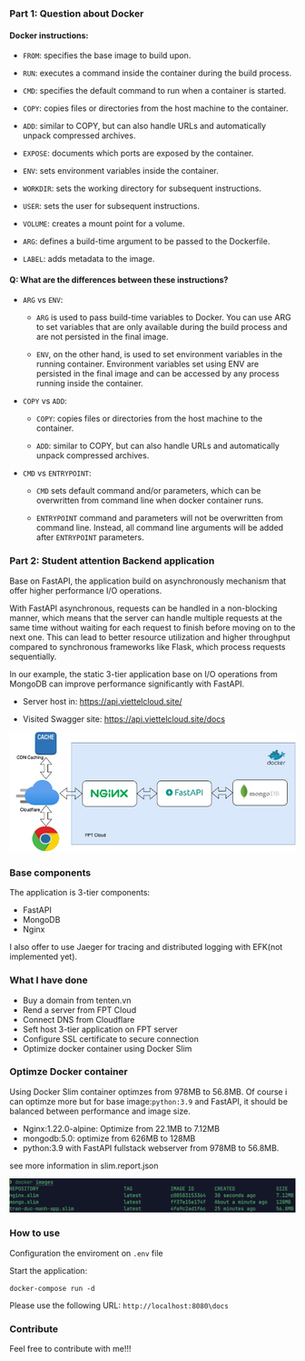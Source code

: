 ### Part 1: Question about Docker

#### Docker instructions:

- `FROM`: specifies the base image to build upon.

- `RUN`: executes a command inside the container during the build process.

- `CMD`: specifies the default command to run when a container is started.

- `COPY`: copies files or directories from the host machine to the container.

- `ADD`: similar to COPY, but can also handle URLs and automatically unpack compressed archives.

- `EXPOSE`: documents which ports are exposed by the container.

- `ENV`: sets environment variables inside the container.

- `WORKDIR`: sets the working directory for subsequent instructions.

- `USER`: sets the user for subsequent instructions.

- `VOLUME`: creates a mount point for a volume.

- `ARG`: defines a build-time argument to be passed to the Dockerfile.

- `LABEL`: adds metadata to the image.

#### Q: What are the differences between these instructions?

- `ARG` vs `ENV`:

    - `ARG` is used to pass build-time variables to Docker. You can use ARG to set variables that are only available during the build process and are not persisted in the final image.

    - `ENV`, on the other hand, is used to set environment variables in the running container. Environment variables set using ENV are persisted in the final image and can be accessed by any process running inside the container. 

- `COPY` vs `ADD`: 
    - `COPY`: copies files or directories from the host machine to the container.

    - `ADD`: similar to COPY, but can also handle URLs and automatically unpack compressed archives.

- `CMD` vs `ENTRYPOINT`:
    - `CMD` sets default command and/or parameters, which can be overwritten from command line when docker container runs.

    - `ENTRYPOINT` command and parameters will not be overwritten from command line. Instead, all command line arguments will be added after `ENTRYPOINT` parameters.

### Part 2: Student attention Backend application

Base on FastAPI, the application build on asynchronously mechanism that offer higher performance I/O operations.

With FastAPI asynchronous, requests can be handled in a non-blocking manner, which means that the server can handle multiple requests at the same time without waiting for each request to finish before moving on to the next one. This can lead to better resource utilization and higher throughput compared to synchronous frameworks like Flask, which process requests sequentially.

In our example, the static 3-tier application base on I/O operations from MongoDB can improve performance significantly with FastAPI.


- Server host in: https://api.viettelcloud.site/ 

- Visited Swagger site: https://api.viettelcloud.site/docs

![viettelcloud](images/lab1.jpg)

### Base components
The application is 3-tier components:
 - FastAPI
 - MongoDB
 - Nginx

I also offer to use Jaeger for tracing and distributed logging with EFK(not implemented yet).

### What I have done

- Buy a domain from tenten.vn
- Rend a server from FPT Cloud
- Connect DNS from Cloudflare
- Seft host 3-tier application on FPT server
- Configure SSL certificate to secure connection
- Optimize docker container using Docker Slim


### Optimze Docker container 

Using Docker Slim container optimzes from 978MB to 56.8MB. Of course i can optimze more but for base image:`python:3.9` and FastAPI, it should be balanced between performance and image size.

- Nginx:1.22.0-alpine: Optimize from 22.1MB to 7.12MB
- mongodb:5.0: optimize from 626MB to 128MB
- python:3.9 with FastAPI fullstack webserver from 978MB to 56.8MB.

see more information in slim.report.json

![viettelcloud](images/image.png)

### How to use

Configuration the enviroment on `.env` file

Start the application: 

```
docker-compose run -d
```

Please use the following URL: `http://localhost:8080\docs`

### Contribute

Feel free to contribute with me!!!